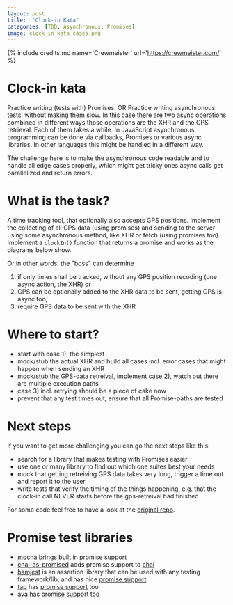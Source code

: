 ```yaml
---
layout: post
title:  "Clock-in Kata"
categories: [TDD, Asynchronous, Promises]
image: clock_in_kata_cases.png
---
```


{% include credits.md name='Crewmeister' url='https://crewmeister.com/' %}

# Clock-in kata

Practice writing (tests with) Promises.
OR Practice writing asynchronous tests, without making them slow.
In this case there are two async operations combined in different ways
those operations are the XHR and the GPS retrieval. Each of them
takes a while. In JavaScript asynchronous
programming can be done via callbacks, Promises or various async libraries.
In other languages this might be handled in a different way.

The challenge here is to make the asynchronous code readable and
to handle all edge cases properly, which might get tricky ones async calls
get parallelized and return errors.

# What is the task?

A time tracking tool, that optionally also accepts GPS positions.
Implement the collecting of all GPS data (using promises) and sending to the server using some 
asynchronous method, like XHR or fetch (using promises too).
Implement a `clockIn()` function that returns a promise and works as the diagrams below show.

Or in other words: the "boss" can determine
1. if only times shall be tracked, without any GPS position recoding (one async action, the XHR) or
2. GPS can be optionally added to the XHR data to be sent, getting GPS is async too,
3. require GPS data to be sent with the XHR

# Where to start?

- start with case 1), the simplest
- mock/stub the actual XHR and build all cases incl. error cases that might happen when sending an XHR
- mock/stub the GPS-data retreival, implement case 2), watch out there are multiple execution paths
- case 3) incl. retrying should be a piece of cake now
- prevent that any test times out, ensure that all Promise-paths are tested

# Next steps

If you want to get more challenging you can go the next steps like this:
- search for a library that makes testing with Promises easier
- use one or many library to find out which one suites best your needs
- mock that getting retreiving GPS data takes very long, trigger a time out
  and report it to the user
- write tests that verify the timing of the things happening, e.g.
  that the clock-in call NEVER starts before the gps-retreival had
  finished

For some code feel free to have a look at the [original repo][repo].

[repo]: https://github.com/wolframkriesing/clock-in-kata

# Promise test libraries

- [mocha] brings built in promise support
- [chai-as-promised] adds promise support to [chai]
- [hamjest] is an assertion library that can be used with any testing framework/lib, and has nice [promise support][hamjest-promise-support]
- [tap] has [promise support][tap-promises] too
- [ava] has [promise support][ava-promise] too

[ava]: https://github.com/sindresorhus/ava
[ava-promise]: https://github.com/sindresorhus/ava#promise-support
[tap]: http://www.node-tap.org/
[tap-promises]: http://www.node-tap.org/promises/
[chai]: http://chaijs.com/
[chai-as-promised]: https://github.com/domenic/chai-as-promised
[mocha]: http://mochajs.org/
[hamjest]: https://github.com/rluba/hamjest
[hamjest-promise-support]: https://github.com/rluba/hamjest/wiki/Matcher-documentation#promise-matchers
